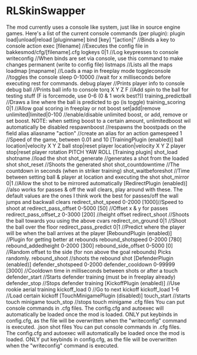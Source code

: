 # RLSkinSwapper
The mod currently uses a console like system, just like in source engine games.
Here's a list of the current console commands (per plugin):
plugin load|unload|reload [pluginname]
bind [key] "[action]" //Binds a key to console action
exec [filename] //Executes the config file in bakkesmod/cfg/[filename].cfg
logkeys 0|1 //Log keypresses to console
writeconfig //When binds are set via console, use this command to make changes permanent (write to config file)
listmaps //Lists all the maps
loadmap [mapname] //Loads a map in freeplay mode
toggleconsole //toggles the console
sleep 0-10000 //wait for x milliseconds before executing rest for commands.
debug player //Prints player info to console
debug ball //Prints ball info to console
torq X Y Z F //Add spin to the ball for testing stuff (F is forcemode, use 0-6 (0 & 1 work best?))
training_predictball //Draws a line where the ball is predicted to go (is toggle)
training_scoring 0|1 //Allow goal scoring in freeplay or not
boost set|add|remove unlimited|limited|0-100 //enable/disable unlimited boost, or add, remove or set boost. NOTE: when setting boost to a certain amount, unlimitedboost wil automatically be disabled
respawnboost //respawns the boostpads on the field
alias aliasname "action" //create an alias for an action
gamespeed 1 //Speed of the game, between 0.01 and 10
[TrainingPlugin (enabled)]
ball location|velocity X Y Z
ball stop|reset
player location|velocity X Y Z
player stop|reset
player rotation PITCH YAW ROLL
[Training plugin]
shot_load shotname //load the shot
shot_generate //generates a shot from the loaded shot
shot_reset //Shoots the generated shot
shot_countdowntime //The countdown in seconds (when in striker training)
shot_waitbeforeshot //Time between setting ball & player at location and executing the shot
shot_mirror 0|1 //Allow the shot to be mirrored automatically
[RedirectPlugin (enabled)]
//also works for passes & off the wall clears, play around with these. The default values are the ones I think work the best for passes/off the wall jumps and backwall clears
redirect_shot_speed 0-2000 [1000]//Speed to shoot at
redirect_pass_offset 0-5000 [50] //Offset x & y for passes
redirect_pass_offset_z 0-3000 [200] //height offset
redirect_shoot //Shoots the ball towards you using the above cvars
redirect_on_ground 0|1 //Shoot the ball over the floor
redirect_pass_predict 0|1 //Predict where the player will be when the ball arrives at the player
[ReboundPlugin (enabled)]
//Plugin for getting better at rebounds
rebound_shotspeed 0-2000 [780]
rebound_addedheight 0-2000 [300]
rebound_side_offset 0-5000 [0] //Random offset to the side (for non above the goal rebounds) Picks randomly.
rebound_shoot //shoots the rebound shot
[DefenderPlugin (enabled)]
defender_shotspeed 0-2000
defender_cooldown 0-99999 [3000] //Cooldown time in milliseconds between shots or after a touch
defender_start //Starts defender training (must be in freeplay already)
defender_stop //Stops defender training
[KickoffPlugin (enabled)]
//Use rookie aerial training
kickoff_load 0 //Go to next kickoff
kickoff_load 1-6 //Load certain kickoff
[TouchMinigamePlugin (disabled)]
touch_start //starts touch minigame
touch_stop //stops touch minigame
.cfg files
You can put console commands in .cfg files. The config.cfg and autoexec will automatically be loaded once the mod is loaded.
ONLY put keybinds in config.cfg, as the file will be overwritten when the "writeconfig" command is executed.
.json shot files
You can put console commands in .cfg files. The config.cfg and autoexec will automatically be loaded once the mod is loaded.
ONLY put keybinds in config.cfg, as the file will be overwritten when the "writeconfig" command is executed.
